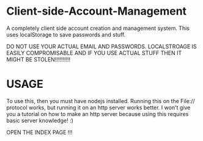 # Client-side-Account-Management
A completely client side account creation and management system. This uses localStorage to save passwords and stuff.

DO NOT USE YOUR ACTUAL EMAIL AND PASSWORDS. LOCALSTROAGE IS EASILY COMPROMISABLE AND IF YOU USE ACTUAL STUFF THEN IT MIGHT BE STOLEN!!!!!!!!!!

# USAGE

To use this, then you must have nodejs installed. Running this on the File:// protocol works, but running it on an http server works better.
I won't give you a tutorial on how to make an http server because using this requires basic server knowledge!
:)

OPEN THE INDEX PAGE !!!

